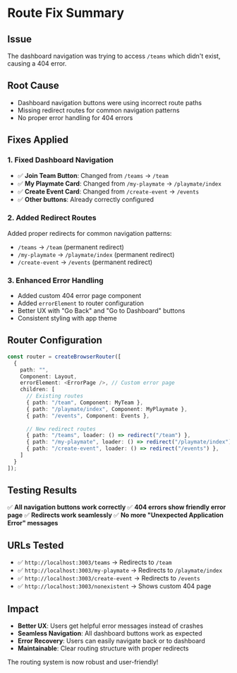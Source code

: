 # Route Fix Summary

## Issue
The dashboard navigation was trying to access `/teams` which didn't exist, causing a 404 error.

## Root Cause
- Dashboard navigation buttons were using incorrect route paths
- Missing redirect routes for common navigation patterns
- No proper error handling for 404 errors

## Fixes Applied

### 1. Fixed Dashboard Navigation
- ✅ **Join Team Button**: Changed from `/teams` → `/team`
- ✅ **My Playmate Card**: Changed from `/my-playmate` → `/playmate/index`
- ✅ **Create Event Card**: Changed from `/create-event` → `/events`
- ✅ **Other buttons**: Already correctly configured

### 2. Added Redirect Routes
Added proper redirects for common navigation patterns:
- `/teams` → `/team` (permanent redirect)
- `/my-playmate` → `/playmate/index` (permanent redirect)
- `/create-event` → `/events` (permanent redirect)

### 3. Enhanced Error Handling
- Added custom 404 error page component
- Added `errorElement` to router configuration
- Better UX with "Go Back" and "Go to Dashboard" buttons
- Consistent styling with app theme

## Router Configuration

```typescript
const router = createBrowserRouter([
  {
    path: "",
    Component: Layout,
    errorElement: <ErrorPage />, // Custom error page
    children: [
      // Existing routes
      { path: "/team", Component: MyTeam },
      { path: "/playmate/index", Component: MyPlaymate },
      { path: "/events", Component: Events },
      
      // New redirect routes
      { path: "/teams", loader: () => redirect("/team") },
      { path: "/my-playmate", loader: () => redirect("/playmate/index") },
      { path: "/create-event", loader: () => redirect("/events") },
    ]
  }
]);
```

## Testing Results

✅ **All navigation buttons work correctly**
✅ **404 errors show friendly error page**
✅ **Redirects work seamlessly**
✅ **No more "Unexpected Application Error" messages**

## URLs Tested
- ✅ `http://localhost:3003/teams` → Redirects to `/team`
- ✅ `http://localhost:3003/my-playmate` → Redirects to `/playmate/index`
- ✅ `http://localhost:3003/create-event` → Redirects to `/events`
- ✅ `http://localhost:3003/nonexistent` → Shows custom 404 page

## Impact
- **Better UX**: Users get helpful error messages instead of crashes
- **Seamless Navigation**: All dashboard buttons work as expected
- **Error Recovery**: Users can easily navigate back or to dashboard
- **Maintainable**: Clear routing structure with proper redirects

The routing system is now robust and user-friendly!
